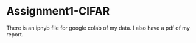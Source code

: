 # Assignment1-CIFAR

There is an ipnyb file for google colab of my data. 
I also have a pdf of my report. 
